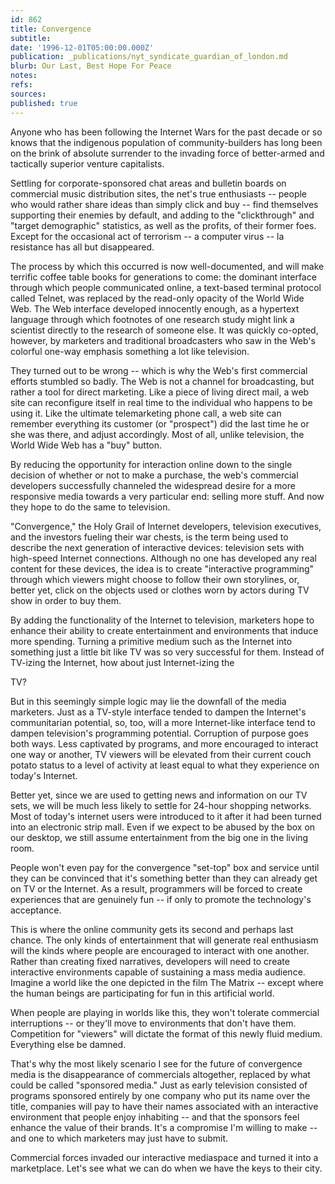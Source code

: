 ```yaml
---
id: 862
title: Convergence
subtitle: 
date: '1996-12-01T05:00:00.000Z'
publication: _publications/nyt_syndicate_guardian_of_london.md
blurb: Our Last, Best Hope For Peace
notes: 
refs: 
sources: 
published: true
---
```

Anyone who has been following the Internet Wars for the past decade or so knows that the indigenous population of community-builders has long been on the brink of absolute surrender to the invading force of better-armed and tactically superior venture capitalists.

Settling for corporate-sponsored chat areas and bulletin boards on commercial music distribution sites, the net's true enthusiasts -- people who would rather share ideas than simply click and buy -- find themselves supporting their enemies by default, and adding to the "clickthrough" and "target demographic" statistics, as well as the profits, of their former foes. Except for the occasional act of terrorism -- a computer virus -- la resistance has all but disappeared.

The process by which this occurred is now well-documented, and will make terrific coffee table books for generations to come: the dominant interface through which people communicated online, a text-based terminal protocol called Telnet, was replaced by the read-only opacity of the World Wide Web. The Web interface developed innocently enough, as a hypertext language through which footnotes of one research study might link a scientist directly to the research of someone else. It was quickly co-opted, however, by marketers and traditional broadcasters who saw in the Web's colorful one-way emphasis something a lot like television.

They turned out to be wrong -- which is why the Web's first commercial efforts stumbled so badly. The Web is not a channel for broadcasting, but rather a tool for direct marketing. Like a piece of living direct mail, a web site can reconfigure itself in real time to the individual who happens to be using it. Like the ultimate telemarketing phone call, a web site can remember everything its customer (or "prospect") did the last time he or she was there, and adjust accordingly. Most of all, unlike television, the World Wide Web has a "buy" button.

By reducing the opportunity for interaction online down to the single decision of whether or not to make a purchase, the web's commercial developers successfully channeled the widespread desire for a more responsive media towards a very particular end: selling more stuff. And now they hope to do the same to television.

"Convergence," the Holy Grail of Internet developers, television executives, and the investors fueling their war chests, is the term being used to describe the next generation of interactive devices: television sets with high-speed Internet connections. Although no one has developed any real content for these devices, the idea is to create "interactive programming" through which viewers might choose to follow their own storylines, or, better yet, click on the objects used or clothes worn by actors during TV show in order to buy them.

By adding the functionality of the Internet to television, marketers hope to enhance their ability to create entertainment and environments that induce more spending. Turning a primitive medium such as the Internet into something just a little bit like TV was so very successful for them. Instead of TV-izing the Internet, how about just Internet-izing the

TV?

But in this seemingly simple logic may lie the downfall of the media marketers. Just as a TV-style interface tended to dampen the Internet's communitarian potential, so, too, will a more Internet-like interface tend to dampen television's programming potential. Corruption of purpose goes both ways. Less captivated by programs, and more encouraged to interact one way or another, TV viewers will be elevated from their current couch potato status to a level of activity at least equal to what they experience on today's Internet.

Better yet, since we are used to getting news and information on our TV sets, we will be much less likely to settle for 24-hour shopping networks. Most of today's internet users were introduced to it after it had been turned into an electronic strip mall. Even if we expect to be abused by the box on our desktop, we still assume entertainment from the big one in the living room.

People won't even pay for the convergence "set-top" box and service until they can be convinced that it's something better than they can already get on TV or the Internet. As a result, programmers will be forced to create experiences that are genuinely fun -- if only to promote the technology's acceptance.

This is where the online community gets its second and perhaps last chance. The only kinds of entertainment that will generate real enthusiasm will the kinds where people are encouraged to interact with one another. Rather than creating fixed narratives, developers will need to create interactive environments capable of sustaining a mass media audience. Imagine a world like the one depicted in the film The Matrix -- except where the human beings are participating for fun in this artificial world.

When people are playing in worlds like this, they won't tolerate commercial interruptions -- or they'll move to environments that don't have them. Competition for "viewers" will dictate the format of this newly fluid medium. Everything else be damned.

That's why the most likely scenario I see for the future of convergence media is the disappearance of commercials altogether, replaced by what could be called "sponsored media." Just as early television consisted of programs sponsored entirely by one company who put its name over the title, companies will pay to have their names associated with an interactive environment that people enjoy inhabiting -- and that the sponsors feel enhance the value of their brands. It's a compromise I'm willing to make -- and one to which marketers may just have to submit.

Commercial forces invaded our interactive mediaspace and turned it into a marketplace. Let's see what we can do when we have the keys to their city.

